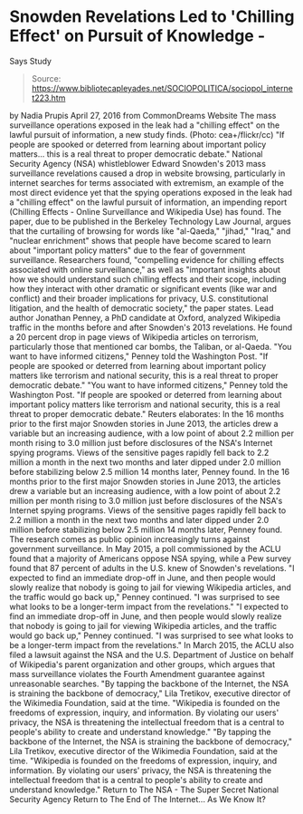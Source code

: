 # Snowden Revelations Led to 'Chilling Effect' on Pursuit of Knowledge - 
Says Study

> Source: https://www.bibliotecapleyades.net/SOCIOPOLITICA/sociopol_internet223.htm

by Nadia Prupis April 27, 2016 from CommonDreams Website
The mass surveillance operations exposed in the leak
had a "chilling effect" on the lawful pursuit of information,
a new study finds.
(Photo: cea+/flickr/cc) "If people are spooked
or deterred from learning
about important policy matters...
this is a real threat
to proper democratic debate."
National Security Agency (NSA) whistleblower Edward Snowden's 2013 mass surveillance revelations caused a drop in website browsing, particularly in internet searches for terms associated with extremism, an example of the most direct evidence yet that the spying operations exposed in the leak had a "chilling effect" on the lawful pursuit of information, an impending report (Chilling Effects - Online Surveillance and Wikipedia Use) has found.
The paper, due to be published in the Berkeley Technology Law Journal, argues that the curtailing of browsing for words like "al-Qaeda," "jihad," "Iraq," and "nuclear enrichment" shows that people have become scared to learn about "important policy matters" due to the fear of government surveillance.
Researchers found,
"compelling evidence for chilling effects associated with online surveillance," as well as "important insights about how we should understand such chilling effects and their scope, including how they interact with other dramatic or significant events (like war and conflict) and their broader implications for privacy, U.S. constitutional litigation, and the health of democratic society," the paper states.
Lead author Jonathan Penney, a PhD candidate at Oxford, analyzed Wikipedia traffic in the months before and after Snowden's 2013 revelations.
He found a 20 percent drop in page views of Wikipedia articles on terrorism, particularly those that mentioned car bombs, the Taliban, or al-Qaeda.
"You want to have informed citizens," Penney told the Washington Post. "If people are spooked or deterred from learning about important policy matters like terrorism and national security, this is a real threat to proper democratic debate."
"You want to have informed citizens," Penney told the Washington Post.
"If people are spooked or deterred from learning about important policy matters like terrorism and national security, this is a real threat to proper democratic debate."
Reuters elaborates:
In the 16 months prior to the first major Snowden stories in June 2013, the articles drew a variable but an increasing audience, with a low point of about 2.2 million per month rising to 3.0 million just before disclosures of the NSA's Internet spying programs. Views of the sensitive pages rapidly fell back to 2.2 million a month in the next two months and later dipped under 2.0 million before stabilizing below 2.5 million 14 months later, Penney found.
In the 16 months prior to the first major Snowden stories in June 2013, the articles drew a variable but an increasing audience, with a low point of about 2.2 million per month rising to 3.0 million just before disclosures of the NSA's Internet spying programs.
Views of the sensitive pages rapidly fell back to 2.2 million a month in the next two months and later dipped under 2.0 million before stabilizing below 2.5 million 14 months later, Penney found.
The research comes as public opinion increasingly turns against government surveillance. In May 2015, a poll commissioned by the ACLU found that a majority of Americans oppose NSA spying, while a Pew survey found that 87 percent of adults in the U.S. knew of Snowden's revelations.
"I expected to find an immediate drop-off in June, and then people would slowly realize that nobody is going to jail for viewing Wikipedia articles, and the traffic would go back up," Penney continued. "I was surprised to see what looks to be a longer-term impact from the revelations."
"I expected to find an immediate drop-off in June, and then people would slowly realize that nobody is going to jail for viewing Wikipedia articles, and the traffic would go back up," Penney continued.
"I was surprised to see what looks to be a longer-term impact from the revelations."
In March 2015, the ACLU also filed a lawsuit against the NSA and the U.S. Department of Justice on behalf of Wikipedia's parent organization and other groups, which argues that mass surveillance violates the Fourth Amendment guarantee against unreasonable searches.
"By tapping the backbone of the Internet, the NSA is straining the backbone of democracy," Lila Tretikov, executive director of the Wikimedia Foundation, said at the time. "Wikipedia is founded on the freedoms of expression, inquiry, and information. By violating our users' privacy, the NSA is threatening the intellectual freedom that is a central to people's ability to create and understand knowledge."
"By tapping the backbone of the Internet, the NSA is straining the backbone of democracy," Lila Tretikov, executive director of the Wikimedia Foundation, said at the time.
"Wikipedia is founded on the freedoms of expression, inquiry, and information. By violating our users' privacy, the NSA is threatening the intellectual freedom that is a central to people's ability to create and understand knowledge."
Return to The NSA - The Super Secret National Security Agency
Return to The End of The Internet... As We Know It?
